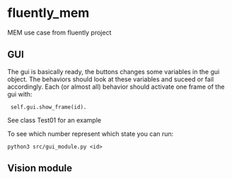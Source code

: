 # fluently_mem
MEM use case from fluently project

## GUI

The gui is basically ready, the buttons changes some variables in the gui object. The behaviors should look at these variables and suceed or fail accordingly. Each (or almost all) behavior should activate one frame of the gui with:

     self.gui.show_frame(id).
    
See class Test01 for an example

To see which number represent which state you can run: 
    
    python3 src/gui_module.py <id>

## Vision module

    
